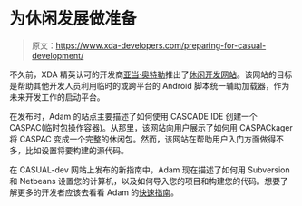# 为休闲发展做准备

> 原文：<https://www.xda-developers.com/preparing-for-casual-development/>

不久前，XDA 精英认可的开发商[亚当·奥特勒](http://forum.xda-developers.com/member.php?u=3682533)推出了[休闲开发网站](http://www.xda-developers.com/android/adam-outler-launches-casual-dev-site/ "Adam Outler Launches CASUAL-Dev Site")。该网站的目标是帮助其他开发人员利用临时的或跨平台的 Android 脚本统一辅助加载器，作为未来开发工作的启动平台。

在发布时，Adam 的站点主要描述了如何使用 CASCADE IDE 创建一个 CASPAC(临时包操作容器)。从那里，该网站向用户展示了如何用 CASPACkager 将 CASPAC 变成一个完整的休闲包。然而，该网站在帮助用户入门方面做得不多，比如设置将要构建的源代码。

在 CASUAL-dev 网站上发布的新指南中，Adam 现在描述了如何用 Subversion 和 Netbeans 设置您的计算机，以及如何导入您的项目和构建您的代码。想要了解更多的开发者应该去看看 Adam 的[快速指南](http://casual-dev.com/2013/10/22/setting-up-for-casual-development-of-casual/)。